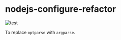 # nodejs-configure-refactor

![test](https://github.com/RaisinTen/nodejs-configure-refactor/workflows/test/badge.svg)

To replace `optparse` with `argparse`.
